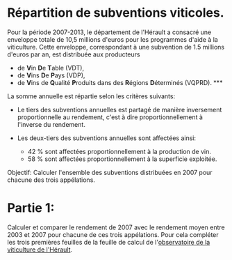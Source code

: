 Répartition de subventions viticoles.
====================================

Pour la période 2007-2013, le département de l'Hérault a consacré une enveloppe totale de 10,5 millions d'euros pour les programmes d'aide à la viticulture. Cette enveloppe, correspondant à une subvention de 1.5 millions d'euros par an, est distribuée aux producteurs

- de **V**in **D**e **T**able (VDT),
- de **V**ins **D**e **P**ays (VDP),
- de **V**ins de **Q**ualité **P**roduits dans des **R**égions **D**éterminés (VQPRD). ***

La somme annuelle est répartie selon les critères suivants:

- Le tiers des subventions annuelles est partagé de manière inversement proportionnelle au rendement, c'est à dire proportionnellement à l'inverse du rendement.

- Les deux-tiers des subventions annuelles sont affectées ainsi:
  - 42 % sont affectées proportionnellement à la production de vin.
  - 58 % sont affectées proportionnellement à la superficie exploitée.

Objectif: Calculer l'ensemble des subventions distribuées en 2007 pour chacune
des trois appélations.

Partie 1:
=========

Calculer et comparer le rendement de 2007 avec le rendement moyen entre 2003 et 2007 pour chacune de ces trois appélations. Pour cela compléter les trois premières feuilles de la feuille de calcul de l'[observatoire de la viticulture de l'Hérault](https://github.com/mathlorgues/MPS/blob/master/Alimentation/Activit%C3%A9%202/Subventions.ods).
